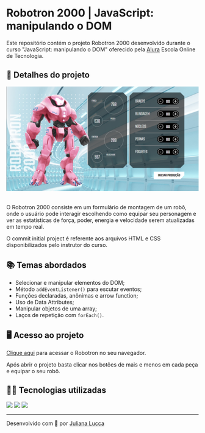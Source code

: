 # Robotron 2000 | JavaScript: manipulando o DOM

Este repositório contém o projeto Robotron 2000 desenvolvido durante o curso "JavaScript: manipulando o DOM" oferecido pela [Alura](https://www.alura.com.br/) Escola Online de Tecnologia.

## 📁 Detalhes do projeto

<div align="center">
	<img width=600px src="./img/git-robotron.png">
</div><br>

O Robotron 2000 consiste em um formulário de montagem de um robô, onde o usuário pode interagir escolhendo como equipar seu personagem e ver as estatísticas de força, poder, energia e velocidade serem atualizadas em tempo real.

O commit initial project é referente aos arquivos HTML e CSS disponibilizados pelo instrutor do curso.

## 📚 Temas abordados

* Selecionar e manipular elementos do DOM;
* Método `addEventListener()` para escutar eventos;
* Funções declaradas, anônimas e arrow function;
* Uso de Data Attributes;
* Manipular objetos de uma array;
* Laços de repetição com `forEach()`.

## 🖥️ Acesso ao projeto

<p><a href="https://robotron-six-mu.vercel.app/" target="_blank">Clique aqui</a> para acessar o Robotron no seu navegador.</p>

Após abrir o projeto basta clicar nos botões de mais e menos em cada peça e equipar o seu robô.


## 👩‍💻 Tecnologias utilizadas

<div>
	<img src="https://img.shields.io/badge/JavaScript-F7DF1E?style=for-the-badge&logo=javascript&logoColor=black">
	<img src="https://img.shields.io/badge/CSS3-1572B6?style=for-the-badge&logo=css3&logoColor=white">
	<img src="https://img.shields.io/badge/HTML5-E34F26?style=for-the-badge&logo=html5&logoColor=white">
</div>

<hr>

Desenvolvido com 💙 por [Juliana Lucca](https://www.linkedin.com/in/julianalucca/)